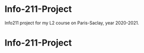 # Info-211-Project

Info211 project for my L2 course on Paris-Saclay, year 2020-2021.

# Info-211-Project
